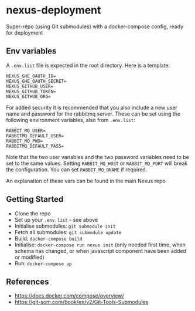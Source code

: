 # nexus-deployment
Super-repo (using Git submodules) with a docker-compose config, ready for deployment

## Env variables
A `.env.list` file is expected in the root directory. Here is a template:

```
NEXUS_GHE_OAUTH_ID=
NEXUS_GHE_OAUTH_SECRET=
NEXUS_GITHUB_USER=
NEXUS_GITHUB_TOKEN=
NEXUS_GITHUB_ORG=
```

For added security it is recommended that you also include a new user name and password for the rabbitmq server. These can be set using the following environment variables, also from `.env.list`:

```
RABBIT_MQ_USER=
RABBITMQ_DEFAULT_USER=
RABBIT_MQ_PWD=
RABBITMQ_DEFAULT_PASS=
```

Note that the two user variables and the two password variables need to be set to the same values. Setting `RABBIT_MQ_HOST` or `RABBIT_MQ_PORT` will break the configuration. You can set `RABBIT_MQ_QNAME` if required.

An explanation of these vars can be found in the main Nexus repo

## Getting Started
- Clone the repo
- Set up your `.env.list` - see above
- Initialise submodules: `git submodule init`
- Fetch all submodules: `git submodule update`
- Build: `docker-compose build`
- Initialise: `docker-compose run nexus init` (only needed first time, when schema has changed, or when javascript component have been added or modified)
- Run: `docker-compose up`

## References
- https://docs.docker.com/compose/overview/
- https://git-scm.com/book/en/v2/Git-Tools-Submodules
